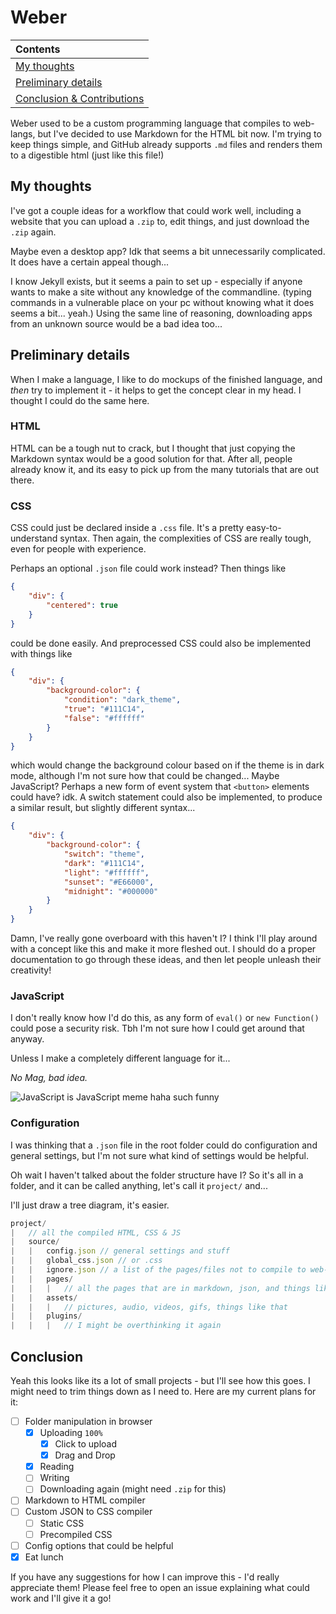 # Weber

| Contents |
| :- |
| [My thoughts](#My-thoughts) |
| [Preliminary details](#Preliminary-details) |
| [Conclusion & Contributions](#Conclusion) |

Weber used to be a custom programming language that compiles to web-langs, but I've decided to use Markdown for the HTML bit now.
I'm trying to keep things simple, and GitHub already supports `.md` files and renders them to a digestible html (just like this file!)

## My thoughts

I've got a couple ideas for a workflow that could work well, including a website that you can upload a `.zip` to, edit things, and just download the `.zip` again.

Maybe even a desktop app? Idk that seems a bit unnecessarily complicated. It does have a certain appeal though...

I know Jekyll exists, but it seems a pain to set up - especially if anyone wants to make a site without any knowledge of the commandline.
(typing commands in a vulnerable place on your pc without knowing what it does seems a bit... yeah.)
Using the same line of reasoning, downloading apps from an unknown source would be a bad idea too...

## Preliminary details

When I make a language, I like to do mockups of the finished language, and _then_ try to implement it - it helps to get the concept clear in my head.
I thought I could do the same here.

### HTML

HTML can be a tough nut to crack, but I thought that just copying the Markdown syntax would be a good solution for that.
After all, people already know it, and its easy to pick up from the many tutorials that are out there.

### CSS

CSS could just be declared inside a `.css` file. It's a pretty easy-to-understand syntax.
Then again, the complexities of CSS are really tough, even for people with experience.

Perhaps an optional `.json` file could work instead? Then things like

```json
{
    "div": {
        "centered": true
    }
}
```

could be done easily. And preprocessed CSS could also be implemented with things like

```json
{
    "div": {
        "background-color": {
            "condition": "dark_theme",
            "true": "#111C14",
            "false": "#ffffff"
        }
    }
}
```

which would change the background colour based on if the theme is in dark mode, although I'm not sure how that could be changed...
Maybe JavaScript? Perhaps a new form of event system that `<button>` elements could have? idk.
A switch statement could also be implemented, to produce a similar result, but slightly different syntax...

```json
{
    "div": {
        "background-color": {
            "switch": "theme",
            "dark": "#111C14",
            "light": "#ffffff",
            "sunset": "#E66000",
            "midnight": "#000000"
        }
    }
}
```

Damn, I've really gone overboard with this haven't I? I think I'll play around with a concept like this and make it more fleshed out.
I should do a proper documentation to go through these ideas, and then let people unleash their creativity! 

### JavaScript

I don't really know how I'd do this, as any form of `eval()` or `new Function()` could pose a security risk. Tbh I'm not sure how I could get around that anyway.

Unless I make a completely different language for it...

_No Mag, bad idea._

![JavaScript is JavaScript meme haha such funny](https://user-images.githubusercontent.com/25611707/148683938-e7a8cc21-483a-4f07-88a6-1fd9c3ddd688.jpg)

### Configuration

I was thinking that a `.json` file in the root folder could do configuration and general settings, but I'm not sure what kind of settings would be helpful.

Oh wait I haven't talked about the folder structure have I? So it's all in a folder, and it can be called anything, let's call it `project/` and...

I'll just draw a tree diagram, it's easier. 

```js
project/
|   // all the compiled HTML, CSS & JS
|   source/
|   |   config.json // general settings and stuff
|   |   global_css.json // or .css
|   |   ignore.json // a list of the pages/files not to compile to web-langs
|   |   pages/
|   |   |   // all the pages that are in markdown, json, and things like that
|   |   assets/
|   |   |   // pictures, audio, videos, gifs, things like that
|   |   plugins/
|   |   |   // I might be overthinking it again
```

## Conclusion

Yeah this looks like its a lot of small projects - but I'll see how this goes. I might need to trim things down as I need to. Here are my current plans for it:
- [ ] Folder manipulation in browser 
  - [x] Uploading `100%`
    - [x] Click to upload
    - [x] Drag and Drop
  - [x] Reading
  - [ ] Writing
  - [ ] Downloading again (might need `.zip` for this) 
- [ ] Markdown to HTML compiler
- [ ] Custom JSON to CSS compiler
  - [ ] Static CSS 
  - [ ] Precompiled CSS
- [ ] Config options that could be helpful
- [x] Eat lunch

If you have any suggestions for how I can improve this - I'd really appreciate them!
Please feel free to open an issue explaining what could work and I'll give it a go!
